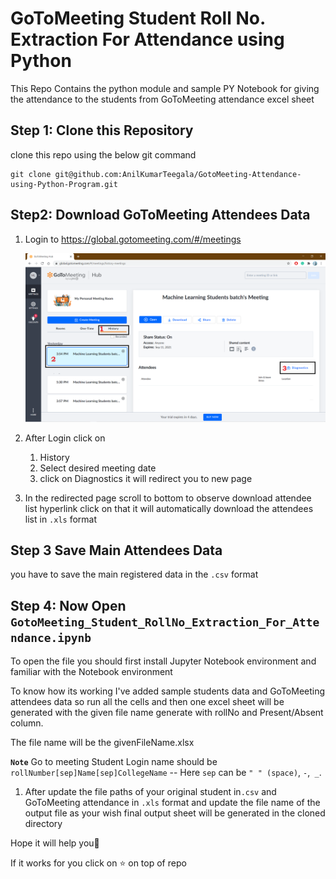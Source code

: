 # GoToMeeting Student Roll No. Extraction For Attendance using Python
This Repo Contains the python module and sample PY Notebook for giving the attendance to the students from GoToMeeting attendance excel sheet

## Step 1: Clone this Repository

clone this repo using the below git command

```git
git clone git@github.com:AnilKumarTeegala/GotoMeeting-Attendance-using-Python-Program.git
```

## Step2: Download GoToMeeting Attendees Data

1. Login to https://global.gotomeeting.com/#/meetings

   ![images/gotomeeting.png](images/gotomeeting.png)

2. After Login click on

   1. History
   2. Select desired meeting date
   3. click on Diagnostics it will redirect you to new page

3.  In the redirected page scroll to bottom to observe download attendee list hyperlink click on that it will automatically download the attendees list in `.xls` format

## Step 3 Save Main Attendees Data

you have to save the main registered data in the `.csv` format

## Step 4: Now Open `GotoMeeting_Student_RollNo_Extraction_For_Attendance.ipynb`

To open the file you should first install Jupyter Notebook environment and familiar with the Notebook environment

To know how its working I've added sample students data and GoToMeeting attendees data so run all the cells and then one excel sheet will be generated with the given file name generate with rollNo and Present/Absent column.

The file name will be the givenFileName.xlsx

**`Note`** Go to meeting Student Login name should be `rollNumber[sep]Name[sep]CollegeName` -- Here `sep` can be `" " (space)`, `-`,` _`.

1. After update the file paths of your original student in`.csv` and GoToMeeting attendance in `.xls` format and update the file name of the output file as your wish final output sheet will be generated in the cloned directory


Hope it will help you🙂 

If it works for you click on ⭐ on top of repo
